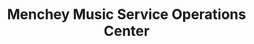 ---
title: "Menchey Music Service Operations Center"
url: /hanover/menchey-music-service-operations-center/
shop: Musik
---